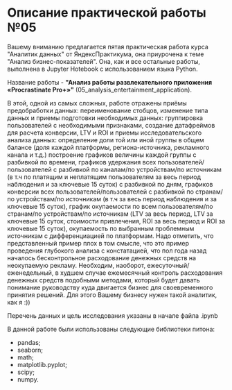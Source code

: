 # Описание практической работы №05

Вашему вниманию предлагается пятая практическая работа курса "Аналитик данных" от ЯндексПрактикума, она приурочена к теме "Анализ бизнес-показателей".
Она, как и все остальные работы, выполнена в Jupyter Hotebook с использованием языка Python.

Название работы - **"Анализ работы развлекательного приложения «Procrastinate Pro+»"** (05_analysis_entertainment_application).

В этой, одной из самых сложных, работе отражены приёмы предобработки данных: переименование стобцов, изменение типа данных и приемы подготовки необходимых данных: группировка пользователей с необходимыми признаками, создание датафреймов для расчета конверсии, LTV и ROI и приемы исследовательского анализа данных: определение доли той или иной группы в общем балансе (доля каждой платформы, региона-источника, рекламного канала и т.д.) построение графиков величины каждой группы с разбивкой по времени, графиков удержания всех пользователей/пользователей с разбивкой по каналам/по устройствам/по источникам (в т.ч по платящим и неплатящим пользователям за весь период наблюдения и за ключевые 15 суток) с разбивкой по дням, графиков конверсии всех пользователей/пользователей с разбивкой по странам/по устройствам/по источникам (в т.ч за весь период наблюдения и за ключевые 15 суток), график окупаемости по всем пользователям/по странам/по устройствам/по источникам (LTV за весь период, LTV за ключевые 15 суток, стоимости привлечения, ROI за весь период и ROI за ключевые 15 суток), окупаемость по выбранным проблемным источникам с дифференциацией по платформам.
Надо отметить, что представленный пример плох в том смысле, что это пример проведения глубокого анализа с констатацией, что пол года назад началось бесконтрольное расходование денежных средств на неокупаемую рекламу. 
Необходим, наоборот, ежесуточный/еженедельный, в худшем случае ежемесячный контроль расходования денежных средств подобными методами, который будет давать понимание руководству куда двигается бизнес для своевременного принятия решений. Для этого Вашему бизнесу нужен такой аналитик, как я :))

Перечень данных и цель иccледования указаны в начале файла .ipynb

В данной работе были использованы следующие библиотеки питона:
* pandas;
* seaborn;
* math;
* matplotlib.pyplot;
* scipy;
* numpy.
